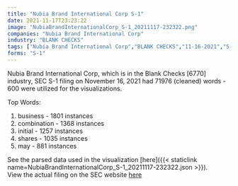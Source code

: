 ```yaml
---
title: "Nubia Brand International Corp S-1"
date: 2021-11-17T23:23:22
image: "NubiaBrandInternationalCorp_S-1_20211117-232322.png"
companies: "Nubia Brand International Corp"
industry: "BLANK CHECKS"
tags: ["Nubia Brand International Corp","BLANK CHECKS","11-16-2021","S-1"]
forms: "S-1"
---
```

Nubia Brand International Corp, which is in the Blank Checks [6770] industry, SEC S-1 filing on November 16, 2021 had 71976 (cleaned) words - 600 were utilized for the visualizations.

Top Words:
1. business - 1801 instances
2. combination - 1368 instances
3. initial - 1257 instances
4. shares - 1035 instances
5. may - 881 instances


See the parsed data used in the visualization [here]({{< staticlink name=NubiaBrandInternationalCorp_S-1_20211117-232322.json >}}).  
View the actual filing on the SEC website [here](https://www.sec.gov/Archives/edgar/data/1881551/0001213900-21-060013.txt)